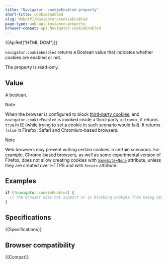 ```yaml
---
title: "Navigator: cookieEnabled property"
short-title: cookieEnabled
slug: Web/API/Navigator/cookieEnabled
page-type: web-api-instance-property
browser-compat: api.Navigator.cookieEnabled
---
```


{{ApiRef("HTML DOM")}}

`navigator.cookieEnabled` returns a Boolean value that indicates whether cookies are enabled or not.

The property is read-only.

## Value

A boolean.

> [!NOTE]
> When the browser is configured to block [third-party cookies](/en-US/docs/Web/Privacy/Third-party_cookies), and `navigator.cookieEnabled` is invoked inside a third-party `<iframe>`, it returns `true` in IE (while trying to set a cookie in such scenario would fail). It returns `false` in Firefox, Safari and Chromium-based browsers.

> [!NOTE]
> Web browsers may prevent writing certain cookies in certain scenarios. For example, Chrome-based browsers, as well as some experimental version of Firefox, does not allow creating cookies with [`SameSite=None`](/en-US/docs/Web/HTTP/Headers/Set-Cookie#samesitesamesite-value) attribute, unless they are created over HTTPS and with `Secure` attribute.

## Examples

```js
if (!navigator.cookieEnabled) {
  // The browser does not support or is blocking cookies from being set.
}
```

## Specifications

{{Specifications}}

## Browser compatibility

{{Compat}}
